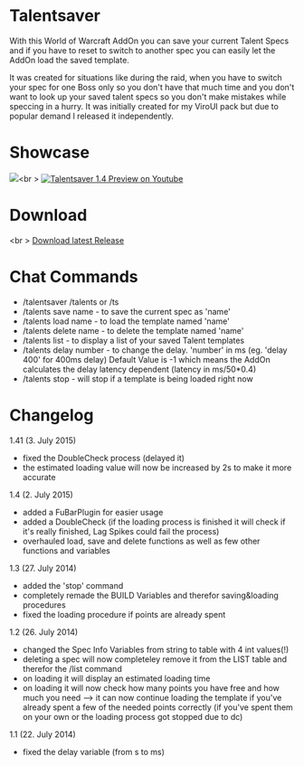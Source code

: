 # Talentsaver
With this World of Warcraft AddOn you can save your current Talent Specs and if you have to reset to switch to another spec you can easily let the AddOn load the saved template.

It was created for situations like during the raid, when you have to switch your spec for one Boss only so you don't have that much time and you don't want to look up your saved talent specs so you don't make mistakes while speccing in a hurry.
It was initially created for my ViroUI pack but due to popular demand I released it independently.

# Showcase
<img src="http://oi62.tinypic.com/1492lur.jpg"></img><br \>
[![Talentsaver 1.4 Preview on Youtube](http://i.imgur.com/aNjG5bV.png)](https://www.youtube.com/watch?v=8au61bMst10 "Talentsaver 1.4 Preview on Youtube")

# Download
<br \>
<a href="https://github.com/MOUZU/Talentsaver/releases">Download latest Release</a>

# Chat Commands
- /talentsaver /talents or /ts
- /talents save name - to save the current spec as 'name'
- /talents load name - to load the template named 'name'
- /talents delete name - to delete the template named 'name'
- /talents list - to display a list of your saved Talent templates
- /talents delay number - to change the delay. 'number' in ms (eg. 'delay 400' for 400ms delay)
    Default Value is -1 which means the AddOn calculates the delay latency dependent (latency in ms/50*0.4)
- /talents stop - will stop if a template is being loaded right now

# Changelog
1.41 (3. July 2015)
 - fixed the DoubleCheck process (delayed it)
 - the estimated loading value will now be increased by 2s to make it more accurate

1.4 (2. July 2015)
 - added a FuBarPlugin for easier usage
 - added a DoubleCheck (if the loading process is finished it will check if it's really finished, Lag Spikes could fail the process)
 - overhauled load, save and delete functions as well as few other functions and variables

1.3 (27. July 2014)
- added the 'stop' command
- completely remade the BUILD Variables and therefor saving&loading procedures
- fixed the loading procedure if points are already spent

1.2 (26. July 2014)
- changed the Spec Info Variables from string to table with 4 int values(!)
- deleting a spec will now completeley remove it from the LIST table and therefor the /list command
- on loading it will display an estimated loading time
- on loading it will now check how many points you have free and how much you need
--> it can now continue loading the template if you've already spent a few of the needed points correctly
(if you've spent them on your own or the loading process got stopped due to dc)

1.1 (22. July 2014)
- fixed the delay variable (from s to ms)
